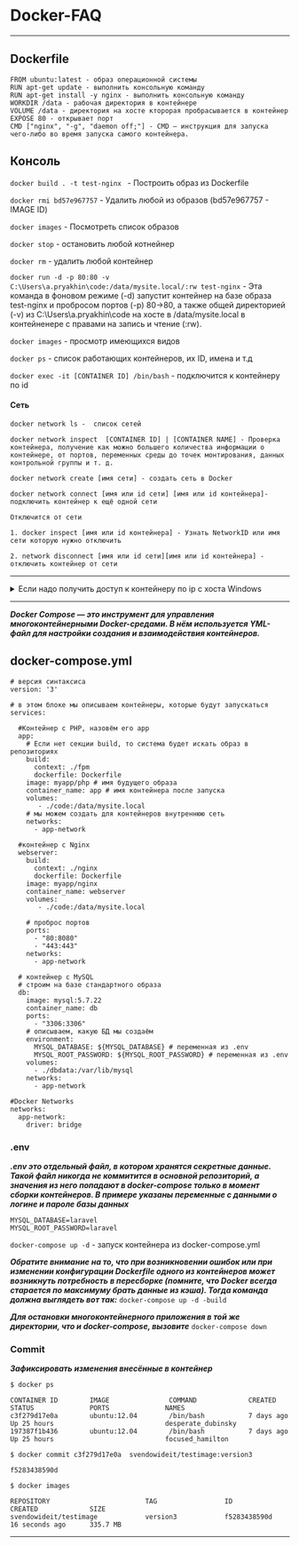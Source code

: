 # Docker-FAQ

---

## Dockerfile

```
FROM ubuntu:latest - образ операционной системы 
RUN apt-get update - выполнить консольную команду 
RUN apt-get install -y nginx - выполнить консольную команду 
WORKDIR /data - рабочая директория в контейнере
VOLUME /data - директория на хосте кторорая пробрасывается в контейнер
EXPOSE 80 - открывает порт
CMD ["nginx", "-g", "daemon off;"] - CMD — инструкция для запуска чего-либо во время запуска самого контейнера. 
```
## Консоль

`docker build . -t test-nginx ` - Построить образ из Dockerfile

`docker rmi bd57e967757` - Удалить любой из образов (bd57e967757 - IMAGE ID) 

`docker images` - Посмотреть список образов

`doсker stop` - остановить любой котнейнер

`docker rm` - удалить любой контейнер

`docker run -d -p 80:80 -v C:\Users\a.pryakhin\code:/data/mysite.local/:rw test-nginx` - Эта команда в фоновом режиме (-d) запустит контейнер на базе образа test-nginx и пробросом портов (-p) 80->80, а также общей директорией (-v) из C:\Users\a.pryakhin\code на хосте в /data/mysite.local в контейненере с правами на запись и чтение (:rw).

`docker images` - просмотр имеющихся видов

`docker ps` - список работающих контейнеров, их ID, имена и т.д

`docker exec -it [CONTAINER ID] /bin/bash` - подключится к контейнеру по id 

#### Сеть
```
docker network ls -  список сетей

docker network inspect  [CONTAINER ID] | [CONTAINER NAME] - Проверка контейнера, получение как можно большего количества информации о контейнере, от портов, переменных среды до точек монтирования, данных контрольной группы и т. д.

docker network create [имя сети] - создать сеть в Docker

docker network connect [имя или id сети] [имя или id контейнера]- подключить контейнер к ещё одной сети

Отключится от сети

1. docker inspect [имя или id контейнера] - Узнать NetworkID или имя сети которую нужно отключить

2. network disconnect [имя или id сети][имя или id контейнера] - отключить контейнер от сети
```

---
<details>
 <summary>Если надо получить доступ к контейнеру по ip c хоста Windows</summary>
</br>
 
 Если мы с хоста попробуем пропинговать IP контейнера в сети front, то есть выполнить в консоли ping 172.19.0.3, то мы нифига не увидим. Контейнер оказывается не доступен. Как сделать контейнер доступным по IP с хоста? Это на самом деле не тривиальная задача.

 Чтобы связать внутреннюю сеть докера и хост мы должны создать новый статический маршрут. Для начала посмотрим список уже созданных маршрутов. В этом нам поможет команда route. Выполняем на виндовом хосте:
 
```
 $ route print
 [...]
 ===========================================================================
 Постоянные маршруты:
   Сетевой адрес            Маска    Адрес шлюза      Метрика
         172.0.0.0        255.0.0.0        10.0.75.2       1
 ===========================================================================
 [...]
 ```
 Вывод довольно здоровый, я оставил только значимую часть, там еще сверху и снизу от вырезанного куска по экрану текста. У вас скорее всего блок «Постоянные маршруты» будет пустой. У меня он уже создан, и поэтому команда route print его показывает.

 Если у вас такого нет, то добавляем новый маршрут. Следующую команду нужно выполнять из под админа. То есть нужно запустить консоль с правами администратора и только потом выполнять
```
 $ route /P add 172.0.0.0 MASK 255.0.0.0 10.0.75.2
  ОК
```
 
 Статический маршрут во внутреннюю сеть докера создан. Но это еще не все. Во всех новых версиях докера виртуалка с линуксом запрещает доступ по IP контейнера. Ранее это было возможно, но на текущий момент по дефолту запрещено правилами iptables. Официального метода не существует, разработчики докера считают что это никому не нужно / очень сложно реализовать. Для понимания проблемы почитайте вот [это](https://docs.docker.com/engine/userguide/networking/default_network/container-communication/#container-communication-between-hosts) в официальной документации, раздел «Container communication between hosts».

 Для фикса этого поведения нужно выполнить команду:

 `$ docker run --rm -it --privileged --network=none --pid=host justincormack/nsenter1 bin/sh -c "iptables -P FORWARD ACCEPT"`
 Вот. Теперь есть и статический маршрут до внутренней сети докера и правила на виртуалке разрешают такие подключения. Эта команда если вкратце изменяет правила iptables на виртуалке докера. Пробуем пропинговать контейнер по его IP из сети front, команда ping 172.19.0.3 теперь будет показывать корректный обмен пакетами.

 `docker run --rm -it --name container1 --net myNetwork nicolaka/netshoot /bin/bash` - Пример команды где --rm удаляет контейнер после выхода из него, --name задаёт имя контейнера (не путать с CONTAINER ID ), --net помещает контейнер в соответствующую сеть, nicolaka/netshoot репозиторий docker с сетевыми утилитами, /bin/bash это Shell оболочка для запуска, -it это сокращение от --interactive + --tty. Когда вы запускаете докер с помощью этой команды, вы попадаете прямо внутрь контейнера.
 
Дополнительные пояснения по маршруту
 
Еще раз пройдемся по всем пунктам. Мы создали сеть front с драйвером bridge. Это все штатные команды докера, тут ничего особенного нет, все должно быть понятно. Подробнее разберем всю дальнейшую магию.

Контейнеры на винде стартуют на виртуалке. То есть докер создает виртуальную машину, и вообще все контейнеры запускаются именно на виртуалке. У виртуалки есть статический IP адрес, как правило этот адрес 10.0.75.2, вы можете безо всяких маршрутов его попробовать пропинговать. Этот адрес спокойно пингуется. Все сети которые создает докер создаются внутри виртуалки. IP контейнера nginx в сети front 172.19.0.3, это значит, что на докеровской виртуалке создана сеть в которой для контейнера nginx выделен определенный ip адрес. Во внешем мире об этом IP адресе никто не знает.

Когда мы создаем статический маршрут командой

`$ route /P add 172.0.0.0 MASK 255.0.0.0 10.0.75.2`
 ОК
Мы говорим винде, что маршрут до всех IP адресов начинающихся с цифры 172 надо строить через IP адрес 10.0.75.2. Если пользователю вдруг нужен ипшник 172.19.0.3, то винда будет пытаться достучаться до него через 10.0.75.2, или другими словами будет искать этот адрес внутри виртуалки.

И последняя магическая деталь касательно сети. Команда

`$ docker run --rm -it --privileged --network=none --pid=host justincormack/nsenter1 bin/sh -c "iptables -P FORWARD ACCEPT"`
для изменения правил iptables. Докеровская виртуалка по дефолту всех посылает нахрен, говорит что нужного IP адреса у нее нет. И вот эта команда меняет дефолтное поведение виртуалки. После ее выполнения виртуалка будет корректно достраивать оставшуюся часть маршрута. Офигенный минус в том, что это временное решение. При переустановке докера или еще во многих других случаях, когда машина создается заново, докер забывает эту команду. То есть ее периодически придется выполнять заново. Статический маршрут на хостовой винде вы один раз забили и все, можно про это забыть. А вот это вот поведение забыть не получится. Если вдруг перестали проходить пинги до контейнеров, скорее всего докер забыл про эту команду и надо ее выполнить заново. Если после ее выполнения пинги так и не пошли, значит дело в чем то другом.
 
 </details>
 
 ---
 
***Docker Compose — это инструмент для управления многоконтейнерными Docker-средами. В нём используется YML-файл для настройки создания и взаимодействия контейнеров.***

## docker-compose.yml

```
# версия синтаксиса
version: '3'
 
# в этом блоке мы описываем контейнеры, которые будут запускаться
services:
 
  #Контейнер с PHP, назовём его app
  app:
    # Если нет секции build, то система будет искать образ в репозиториях
    build:
      context: ./fpm
      dockerfile: Dockerfile
    image: myapp/php # имя будущего образа
    container_name: app # имя контейнера после запуска
    volumes:
       - ./code:/data/mysite.local
    # мы можем создать для контейнеров внутреннюю сеть
    networks:
      - app-network
 
  #контейнер с Nginx
  webserver:
    build:
      context: ./nginx
      dockerfile: Dockerfile
    image: myapp/nginx
    container_name: webserver
    volumes:
       - ./code:/data/mysite.local

    # проброс портов
    ports:
      - "80:8080"
      - "443:443"
    networks:
      - app-network
 
  # контейнер с MySQL
  # строим на базе стандартного образа
  db:
    image: mysql:5.7.22
    container_name: db
    ports:
      - "3306:3306"
    # описываем, какую БД мы создаём
    environment:
      MYSQL_DATABASE: ${MYSQL_DATABASE} # переменная из .env
      MYSQL_ROOT_PASSWORD: ${MYSQL_ROOT_PASSWORD} # переменная из .env
    volumes:
      - ./dbdata:/var/lib/mysql  
    networks:
      - app-network
 
#Docker Networks
networks:
  app-network:
    driver: bridge
```

### .env

***.env это отдельный файл, в котором хранятся секретные данные. Такой файл никогда не коммитится в основной репозиторий, а значения из него попадают в docker-compose только в момент сборки контейнеров. В примере указаны переменные с данными о логине и пароле базы данных***

```
MYSQL_DATABASE=laravel
MYSQL_ROOT_PASSWORD=laravel
```

`docker-compose up -d` - запуск контейнера из docker-compose.yml

***Обратите внимание на то, что при возникновении ошибок или при изменении конфигурации Dockerfile одного из контейнеров может возникнуть потребность в пересборке (помните, что Docker всегда старается по максимуму брать данные из кэша). Тогда команда должна выглядеть вот так:*** `docker-compose up -d -build`

***Для остановки многоконтейнерного приложения в той же директории, что и docker-compose, вызовите*** `docker-compose down`

### Commit

***Зафиксировать изменения внесённые в контейнер***

```
$ docker ps

CONTAINER ID        IMAGE               COMMAND             CREATED             STATUS              PORTS              NAMES
c3f279d17e0a        ubuntu:12.04        /bin/bash           7 days ago          Up 25 hours                            desperate_dubinsky
197387f1b436        ubuntu:12.04        /bin/bash           7 days ago          Up 25 hours                            focused_hamilton

$ docker commit c3f279d17e0a  svendowideit/testimage:version3

f5283438590d

$ docker images

REPOSITORY                        TAG                 ID                  CREATED             SIZE
svendowideit/testimage            version3            f5283438590d        16 seconds ago      335.7 MB
```

---

